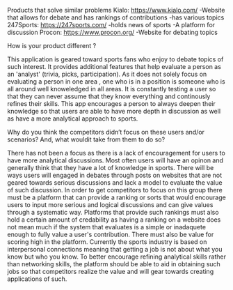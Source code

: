 Products that solve similar problems 
Kialo: https://www.kialo.com/ 
	-Website that allows for debate and has rankings of contributions
	-has various topics 
247Sports: https://247sports.com/ 
	-holds news of sports
	-A platform for discussion
Procon: https://www.procon.org/ 
	-Website for debating topics 

How is your product different ?

This application is geared toward sports fans who enjoy to debate topics of such interest. 
It provides additional features that help evaluate a person as an 'analyst' (trivia, picks,
participation). As it does not solely focus on evaluating a person in one area , one who is in 
a position is someone who is all around well knoweledged in all areas. It is constantly testing 
a user so that they can never assume that they know everything and continously refines their skills.
This app encourages a person to always deepen their knowledge so that users are able to have more depth
in discussion as well as have a more analytical approach to sports. 

Why do you think the competitors didn’t focus on these users and/or scenarios? And, what
wouldit take from them to do so?

There has not been a focus as there is a lack of encouragement for users to have more analytical 
discussions. Most often users will have an opinon and generally think that they have a lot of knowledge in 
sports. There will be ways users will engaged in debates through posts on websites that are not geared towards
serious discussions and lack a model to evaluate the value of such discussion. In order to get competitors to 
focus on this group there must be a platform that can provide a ranking or sorts that would encourage users to 
input more serious and logical discussions and can give values through a systematic way. Platforms that provide
such rankings must also hold a certain amount of credability as having a ranking on a website does not mean much
if the system that evaluates is a simple or inadaquete enough to fully value a user's contribution. There must also be 
value for scoring high in the platform. Currently the sports industry is based on interpersonal connections meaning that 
getting a job is not about what you know but who you know. To better encourage refining analytical skills rather than 
networking skills, the platform should be able to aid in obtaining such jobs so that competitors realize the value and 
will gear towards creating applications of such. 